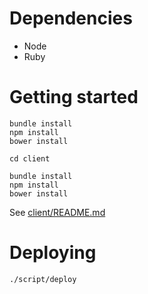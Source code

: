 Dependencies
============

- Node
- Ruby

Getting started
===============

```
bundle install
npm install
bower install

cd client

bundle install
npm install
bower install
```

See [client/README.md](client/README.md)


Deploying
=========

```
./script/deploy
```

